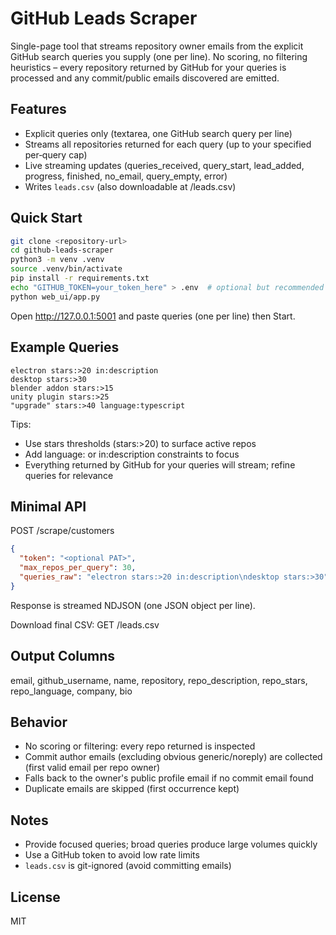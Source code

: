 # GitHub Leads Scraper

Single-page tool that streams repository owner emails from the explicit GitHub search queries you supply (one per line). No scoring, no filtering heuristics – every repository returned by GitHub for your queries is processed and any commit/public emails discovered are emitted.

## Features
- Explicit queries only (textarea, one GitHub search query per line)
- Streams all repositories returned for each query (up to your specified per‑query cap)
- Live streaming updates (queries_received, query_start, lead_added, progress, finished, no_email, query_empty, error)
- Writes `leads.csv` (also downloadable at /leads.csv)

## Quick Start
```bash
git clone <repository-url>
cd github-leads-scraper
python3 -m venv .venv
source .venv/bin/activate
pip install -r requirements.txt
echo "GITHUB_TOKEN=your_token_here" > .env  # optional but recommended
python web_ui/app.py
```
Open http://127.0.0.1:5001 and paste queries (one per line) then Start.

## Example Queries
```
electron stars:>20 in:description
desktop stars:>30
blender addon stars:>15
unity plugin stars:>25
"upgrade" stars:>40 language:typescript
```
Tips:
- Use stars thresholds (stars:>20) to surface active repos
- Add language: or in:description constraints to focus
- Everything returned by GitHub for your queries will stream; refine queries for relevance

## Minimal API
POST /scrape/customers
```json
{
  "token": "<optional PAT>",
  "max_repos_per_query": 30,
  "queries_raw": "electron stars:>20 in:description\ndesktop stars:>30"
}
```
Response is streamed NDJSON (one JSON object per line).

Download final CSV: GET /leads.csv

## Output Columns
email, github_username, name, repository, repo_description, repo_stars, repo_language, company, bio

## Behavior
- No scoring or filtering: every repo returned is inspected
- Commit author emails (excluding obvious generic/noreply) are collected (first valid email per repo owner)
- Falls back to the owner's public profile email if no commit email found
- Duplicate emails are skipped (first occurrence kept)

## Notes
- Provide focused queries; broad queries produce large volumes quickly
- Use a GitHub token to avoid low rate limits
- `leads.csv` is git-ignored (avoid committing emails)

## License
MIT
